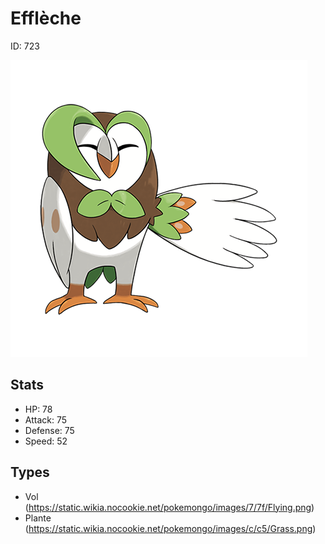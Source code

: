 # Efflèche


ID: 723

![](https://raw.githubusercontent.com/PokeAPI/sprites/master/sprites/pokemon/other/official-artwork/723.png "Efflèche")

## Stats


 - HP: 78
 - Attack: 75
 - Defense: 75
 - Speed: 52

## Types


 - Vol (https://static.wikia.nocookie.net/pokemongo/images/7/7f/Flying.png)
 - Plante (https://static.wikia.nocookie.net/pokemongo/images/c/c5/Grass.png)
